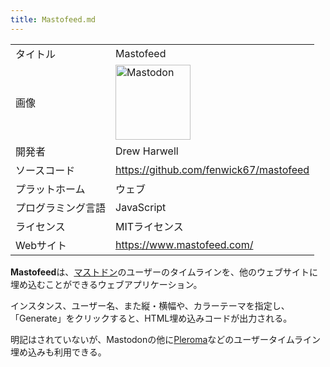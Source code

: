 ```yaml
---
title: Mastofeed.md
---
```

<div>

|                    |                                                                                                                                                                                                                                                                                                        |
|--------------------|--------------------------------------------------------------------------------------------------------------------------------------------------------------------------------------------------------------------------------------------------------------------------------------------------------|
| タイトル           | Mastofeed                                                                                                                                                                                                                                                                                              |
| 画像               | [<img src="/images/thumb/0/00/Mastodon_logo.png/120px-Mastodon_logo.png" srcset="/images/thumb/0/00/Mastodon_logo.png/180px-Mastodon_logo.png 1.5x, /images/0/00/Mastodon_logo.png 2x" width="120" height="120" alt="Mastodon" />](/%E3%83%95%E3%82%A1%E3%82%A4%E3%83%AB:Mastodon_logo.png "Mastodon") |
| 開発者             | Drew Harwell                                                                                                                                                                                                                                                                                           |
| ソースコード       | <a href="https://github.com/fenwick67/mastofeed" rel="nofollow">https://github.com/fenwick67/mastofeed</a>                                                                                                                                                                                             |
| プラットホーム     | ウェブ                                                                                                                                                                                                                                                                                                 |
| プログラミング言語 | JavaScript                                                                                                                                                                                                                                                                                             |
| ライセンス         | MITライセンス                                                                                                                                                                                                                                                                                          |
| Webサイト          | <a href="https://www.mastofeed.com/" rel="nofollow">https://www.mastofeed.com/</a>                                                                                                                                                                                                                     |

  
**Mastofeed**は、[マストドン](/Mastodon "Mastodon")のユーザーのタイムラインを、他のウェブサイトに埋め込むことができるウェブアプリケーション。

インスタンス、ユーザー名、また縦・横幅や、カラーテーマを指定し、「Generate」をクリックすると、HTML埋め込みコードが出力される。

明記はされていないが、Mastodonの他に[Pleroma](/Pleroma "Pleroma")などのユーザータイムライン埋め込みも利用できる。

</div>
